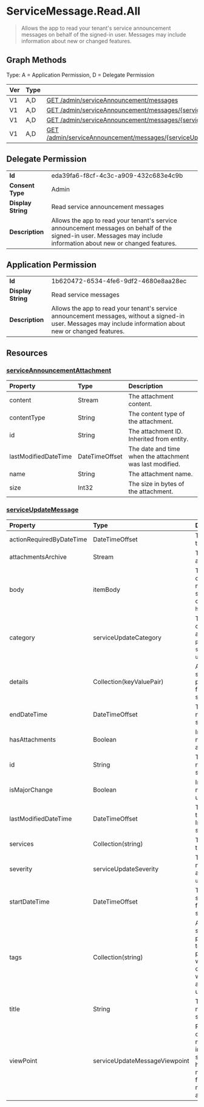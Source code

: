 # ServiceMessage.Read.All

> Allows the app to read your tenant's service announcement messages on behalf of the signed-in user. Messages may include information about new or changed features.
## Graph Methods

Type: A = Application Permission, D = Delegate Permission

|Ver|Type|Method|
|-------|----|------|
|V1|A,D|[GET /admin/serviceAnnouncement/messages](https://docs.microsoft.com/graph/api/serviceannouncement-list-messages?view=graph-rest-1.0&tabs=http)|
|V1|A,D|[GET /admin/serviceAnnouncement/messages/{serviceUpdateMessageId}](https://docs.microsoft.com/graph/api/serviceupdatemessage-get?view=graph-rest-1.0&tabs=http)|
|V1|A,D|[GET /admin/serviceAnnouncement/messages/{serviceUpdateMessageId}/attachments](https://docs.microsoft.com/graph/api/serviceupdatemessage-list-attachments?view=graph-rest-1.0&tabs=http)|
|V1|A,D|[GET /admin/serviceAnnouncement/messages/{serviceUpdateMessageId}/attachments/{serviceAnnouncementAttachmentId}](https://docs.microsoft.com/graph/api/serviceannouncementattachment-get?view=graph-rest-1.0&tabs=http)|
## Delegate Permission
|||
|-|-|
|**Id**|eda39fa6-f8cf-4c3c-a909-432c683e4c9b|
|**Consent Type**|Admin|
|**Display String**|Read service announcement messages|
|**Description**|Allows the app to read your tenant's service announcement messages on behalf of the signed-in user. Messages may include information about new or changed features.|
## Application Permission
|||
|-|-|
|**Id**|1b620472-6534-4fe6-9df2-4680e8aa28ec|
|**Display String**|Read service messages|
|**Description**|Allows the app to read your tenant's service announcement messages, without a signed-in user. Messages may include information about new or changed features.|
## Resources
### [serviceAnnouncementAttachment ](https://docs.microsoft.com/graph/api/resources/serviceannouncementattachment?view=graph-rest-1.0&tabs=http)
|Property|Type|Description|
|:---|:---|:---|
|content|Stream|The attachment content.|
|contentType|String|The content type of the attachment.|
|id|String|The attachment ID. Inherited from entity.|
|lastModifiedDateTime|DateTimeOffset|The date and time when the attachment was last modified.|
|name|String|The attachment name.|
|size|Int32|The size in bytes of the attachment.|
### [serviceUpdateMessage ](https://docs.microsoft.com/graph/api/resources/serviceupdatemessage?view=graph-rest-1.0&tabs=http)
|Property|Type|Description|
|:---|:---|:---|
|actionRequiredByDateTime|DateTimeOffset|The expected deadline of the action for the message.|
|attachmentsArchive|Stream|The zip file that contains all attachments for a message.|
|body|itemBody|The content type and content of the service message body. The supported value for the contentType property is `html`.|
|category|serviceUpdateCategory|The service message category. Possible values are: `preventOrFixIssue`, `planForChange`, `stayInformed`, `unknownFutureValue`.|
|details|Collection(keyValuePair)|Additional details about service message. This property doesn't support filters. Inherited from serviceAnnouncementBase.|
|endDateTime|DateTimeOffset|The end time of the service message. Inherited from serviceAnnouncementBase.|
|hasAttachments|Boolean|Indicates whether the message has any attachment.|
|id|String|The id of the service message. Inherited from serviceAnnouncementBase.|
|isMajorChange|Boolean|Indicates whether the message describes a major update for the service.|
|lastModifiedDateTime|DateTimeOffset|The last modified time of the service message. Inherited from serviceAnnouncementBase.|
|services|Collection(string)|The affected services by the service message.|
|severity|serviceUpdateSeverity|The severity of the service message. Possible values are: `normal`, `high`, `critical`, `unknownFutureValue`.|
|startDateTime|DateTimeOffset|The start time of the service message. Inherited from serviceAnnouncementBase.|
|tags|Collection(string)|A collection of tags for the service message. Tags are provided by the service team/support team who post the message to tell whether this message contains privacy data, or whether this message is for a service new feature update, and so on.|
|title|String|The title of the service message. Inherited from serviceAnnouncementBase.|
|viewPoint|serviceUpdateMessageViewpoint|Represents user viewpoints data of the service message. This data includes message status such as whether the user has archived, read, or marked the message as favorite. This property is null when accessed with application permissions.|
